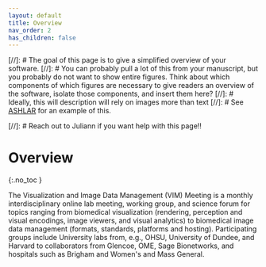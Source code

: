 ```yaml
---
layout: default
title: Overview
nav_order: 2
has_children: false
---
```


[//]: # The goal of this page is to give a simplified overview of your software. 
[//]: # You can probably pull a lot of this from your manuscript, but you probably do not want to show entire figures. Think about which components of which figures are necessary to give readers an overview of the software, isolate those components, and insert them here?
[//]: # Ideally, this will description will rely on images more than text
[//]: # See [ASHLAR](https://labsyspharm.github.io/ashlar/overview/overview-land.html) for an example of this.

[//]: # Reach out to Juliann if you want help with this page!!

# Overview 

{:.no_toc }

The Visualization and Image Data Management (VIM) Meeting is a monthly interdisciplinary online lab meeting, working group, and science forum for topics ranging from biomedical visualization (rendering, perception and visual encodings, image viewers, and visual analytics) to biomedical image data management (formats, standards, platforms and hosting). Participating groups include University labs from, e.g., OHSU, University of Dundee, and Harvard to collaborators from Glencoe, OME, Sage Bionetworks, and hospitals such as Brigham and Women's and Mass General.
